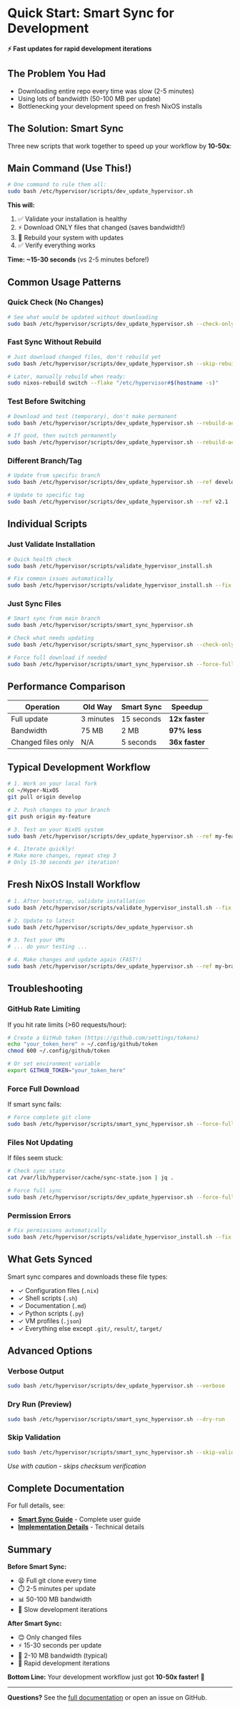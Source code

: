 # Quick Start: Smart Sync for Development

**⚡ Fast updates for rapid development iterations**

## The Problem You Had

- Downloading entire repo every time was slow (2-5 minutes)
- Using lots of bandwidth (50-100 MB per update)
- Bottlenecking your development speed on fresh NixOS installs

## The Solution: Smart Sync

Three new scripts that work together to speed up your workflow by **10-50x**:

## Main Command (Use This!)

```bash
# One command to rule them all:
sudo bash /etc/hypervisor/scripts/dev_update_hypervisor.sh
```

**This will:**
1. ✅ Validate your installation is healthy
2. ⚡ Download ONLY files that changed (saves bandwidth!)
3. 🔄 Rebuild your system with updates
4. ✅ Verify everything works

**Time: ~15-30 seconds** (vs 2-5 minutes before!)

## Common Usage Patterns

### Quick Check (No Changes)
```bash
# See what would be updated without downloading
sudo bash /etc/hypervisor/scripts/dev_update_hypervisor.sh --check-only
```

### Fast Sync Without Rebuild
```bash
# Just download changed files, don't rebuild yet
sudo bash /etc/hypervisor/scripts/dev_update_hypervisor.sh --skip-rebuild

# Later, manually rebuild when ready:
sudo nixos-rebuild switch --flake "/etc/hypervisor#$(hostname -s)"
```

### Test Before Switching
```bash
# Download and test (temporary), don't make permanent
sudo bash /etc/hypervisor/scripts/dev_update_hypervisor.sh --rebuild-action test

# If good, then switch permanently
sudo bash /etc/hypervisor/scripts/dev_update_hypervisor.sh --rebuild-action switch
```

### Different Branch/Tag
```bash
# Update from specific branch
sudo bash /etc/hypervisor/scripts/dev_update_hypervisor.sh --ref develop

# Update to specific tag
sudo bash /etc/hypervisor/scripts/dev_update_hypervisor.sh --ref v2.1
```

## Individual Scripts

### Just Validate Installation
```bash
# Quick health check
sudo bash /etc/hypervisor/scripts/validate_hypervisor_install.sh

# Fix common issues automatically
sudo bash /etc/hypervisor/scripts/validate_hypervisor_install.sh --fix
```

### Just Sync Files
```bash
# Smart sync from main branch
sudo bash /etc/hypervisor/scripts/smart_sync_hypervisor.sh

# Check what needs updating
sudo bash /etc/hypervisor/scripts/smart_sync_hypervisor.sh --check-only

# Force full download if needed
sudo bash /etc/hypervisor/scripts/smart_sync_hypervisor.sh --force-full
```

## Performance Comparison

| Operation | Old Way | Smart Sync | Speedup |
|-----------|---------|------------|---------|
| Full update | 3 minutes | 15 seconds | **12x faster** |
| Bandwidth | 75 MB | 2 MB | **97% less** |
| Changed files only | N/A | 5 seconds | **36x faster** |

## Typical Development Workflow

```bash
# 1. Work on your local fork
cd ~/Hyper-NixOS
git pull origin develop

# 2. Push changes to your branch
git push origin my-feature

# 3. Test on your NixOS system
sudo bash /etc/hypervisor/scripts/dev_update_hypervisor.sh --ref my-feature

# 4. Iterate quickly!
# Make more changes, repeat step 3
# Only 15-30 seconds per iteration!
```

## Fresh NixOS Install Workflow

```bash
# 1. After bootstrap, validate installation
sudo bash /etc/hypervisor/scripts/validate_hypervisor_install.sh --fix

# 2. Update to latest
sudo bash /etc/hypervisor/scripts/dev_update_hypervisor.sh

# 3. Test your VMs
# ... do your testing ...

# 4. Make changes and update again (FAST!)
sudo bash /etc/hypervisor/scripts/dev_update_hypervisor.sh --ref my-branch
```

## Troubleshooting

### GitHub Rate Limiting

If you hit rate limits (>60 requests/hour):

```bash
# Create a GitHub token (https://github.com/settings/tokens)
echo "your_token_here" > ~/.config/github/token
chmod 600 ~/.config/github/token

# Or set environment variable
export GITHUB_TOKEN="your_token_here"
```

### Force Full Download

If smart sync fails:

```bash
# Force complete git clone
sudo bash /etc/hypervisor/scripts/smart_sync_hypervisor.sh --force-full
```

### Files Not Updating

If files seem stuck:

```bash
# Check sync state
cat /var/lib/hypervisor/cache/sync-state.json | jq .

# Force full sync
sudo bash /etc/hypervisor/scripts/dev_update_hypervisor.sh --force-full
```

### Permission Errors

```bash
# Fix permissions automatically
sudo bash /etc/hypervisor/scripts/validate_hypervisor_install.sh --fix
```

## What Gets Synced

Smart sync compares and downloads these file types:
- ✓ Configuration files (`.nix`)
- ✓ Shell scripts (`.sh`)
- ✓ Documentation (`.md`)
- ✓ Python scripts (`.py`)
- ✓ VM profiles (`.json`)
- ✓ Everything else except `.git/`, `result/`, `target/`

## Advanced Options

### Verbose Output
```bash
sudo bash /etc/hypervisor/scripts/dev_update_hypervisor.sh --verbose
```

### Dry Run (Preview)
```bash
sudo bash /etc/hypervisor/scripts/smart_sync_hypervisor.sh --dry-run
```

### Skip Validation
```bash
sudo bash /etc/hypervisor/scripts/smart_sync_hypervisor.sh --skip-validation
```
*Use with caution - skips checksum verification*

## Complete Documentation

For full details, see:
- **[Smart Sync Guide](docs/SMART_SYNC_GUIDE.md)** - Complete user guide
- **[Implementation Details](SMART_SYNC_IMPLEMENTATION.md)** - Technical details

## Summary

**Before Smart Sync:**
- 😫 Full git clone every time
- ⏱️ 2-5 minutes per update
- 📊 50-100 MB bandwidth
- 🐌 Slow development iterations

**After Smart Sync:**
- 😊 Only changed files
- ⚡ 15-30 seconds per update
- 💾 2-10 MB bandwidth (typical)
- 🚀 Rapid development iterations

**Bottom Line:** Your development workflow just got **10-50x faster!** 🎉

---

**Questions?** See the [full documentation](docs/SMART_SYNC_GUIDE.md) or open an issue on GitHub.
